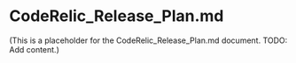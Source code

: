 # CodeRelic_Release_Plan.md

(This is a placeholder for the CodeRelic_Release_Plan.md document. TODO: Add content.)
